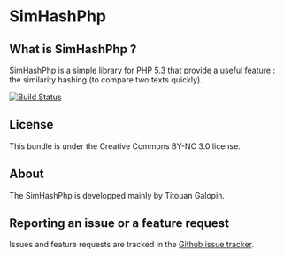 SimHashPhp
==========

What is SimHashPhp ?
--------------------

SimHashPhp is a simple library for PHP 5.3 that provide a useful feature : the
similarity hashing (to compare two texts quickly).

[![Build Status](https://secure.travis-ci.org/tgalopin/LegGoogleChartsBundle.png?branch=master)](http://travis-ci.org/tgalopin/LegGoogleChartsBundle)

License
-------

This bundle is under the Creative Commons BY-NC 3.0 license.

About
-----

The SimHashPhp is developped mainly by Titouan Galopin.

Reporting an issue or a feature request
---------------------------------------

Issues and feature requests are tracked in the [Github issue tracker](https://github.com/tgalopin/SimHashPhp/issues).